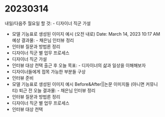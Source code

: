 # 20230314

내일/다음주 월요일 할 것: - 디자이너 직군 가설
- 모델 기능표로 생성된 이미지 예시 (오전 내로)
Date: March 14, 2023 10:17 AM
예상 결과물: - 채은님 인터뷰 정리
- 인터뷰 질문과 방법론 정리
- 디자이너 직군 별 업무 프로세스
- 디자이너 직군 가설
- 인터뷰 대상 컨택
출근 후 오늘 목표: - 디자이너의 삶과 일상을 이해해보자
- 디자이너들에게 접목 가능한 부분들 구상
- 인터뷰 준비
- 모델 기능표로 생성된 이미지 예시 Before&After||논문 이미지들 (아니면 커뮤니티)
퇴근 전 오늘 결과물: - 채은님 인터뷰 정리
- 인터뷰 질문과 방법론 정리
- 디자이너 직군 별 업무 프로세스
- 인터뷰 대상 컨택